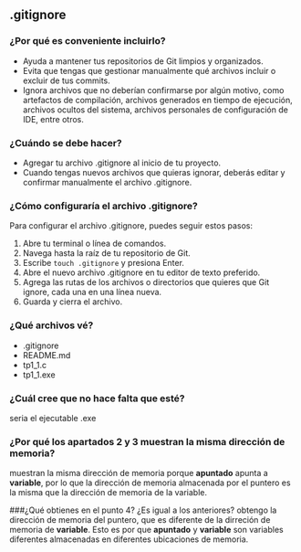 ## .gitignore

### ¿Por qué es conveniente incluirlo?
- Ayuda a mantener tus repositorios de Git limpios y organizados.
- Evita que tengas que gestionar manualmente qué archivos incluir o excluir de tus commits.
- Ignora archivos que no deberían confirmarse por algún motivo, como artefactos de compilación, archivos generados en tiempo de ejecución, archivos ocultos del sistema, archivos personales de configuración de IDE, entre otros.

### ¿Cuándo se debe hacer?
- Agregar tu archivo .gitignore al inicio de tu proyecto.
- Cuando tengas nuevos archivos que quieras ignorar, deberás editar y confirmar manualmente el archivo .gitignore.

### ¿Cómo configuraría el archivo .gitignore?
Para configurar el archivo .gitignore, puedes seguir estos pasos:
1. Abre tu terminal o línea de comandos.
2. Navega hasta la raíz de tu repositorio de Git.
3. Escribe `touch .gitignore` y presiona Enter.
4. Abre el nuevo archivo .gitignore en tu editor de texto preferido.
5. Agrega las rutas de los archivos o directorios que quieres que Git ignore, cada una en una línea nueva.
6. Guarda y cierra el archivo.

### ¿Qué archivos vé?
- .gitignore
- README.md
- tp1_1.c
- tp1_1.exe

### ¿Cuál cree que no hace falta que esté?
seria el ejecutable .exe

### ¿Por qué los apartados 2 y 3 muestran la misma dirección de memoria? 
muestran la misma dirección de memoria porque **apuntado** apunta a **variable**, por lo que la dirección de memoria almacenada por el puntero es la misma que la dirección de memoria de la variable.

###¿Qué obtienes en el punto 4? ¿Es igual a los anteriores? 
obtengo la dirección de memoria del puntero, que es diferente de la dirreción de memoria de **variable**. Esto es por que **apuntado** y **variable** son variables diferentes almacenadas en diferentes ubicaciones de memoria.
